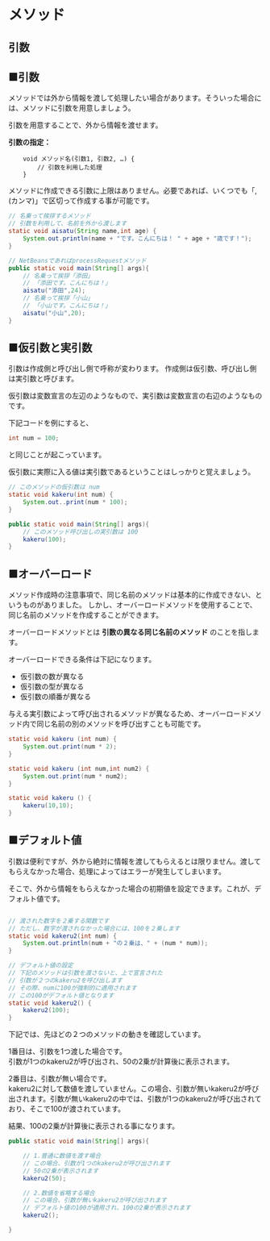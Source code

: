 # メソッド
## 引数

## ■引数

メソッドでは外から情報を渡して処理したい場合があります。そういった場合には、メソッドに引数を用意しましょう。

引数を用意することで、外から情報を渡せます。

**引数の指定：**

```
    void メソッド名(引数1, 引数2, …) {
        // 引数を利用した処理
    }
```

メソッドに作成できる引数に上限はありません。必要であれば、いくつでも「,(カンマ)」で区切って作成する事が可能です。

```java
// 名乗って挨拶するメソッド
// 引数を利用して、名前を外から渡します
static void aisatu(String name,int age) {
    System.out.println(name + "です。こんにちは！ " + age + "歳です！");
}

// NetBeansであればprocessRequestメソッド
public static void main(String[] args){
    // 名乗って挨拶「添田」
    // 「添田です。こんにちは！」
    aisatu("添田",24);
    // 名乗って挨拶「小山」
    // 「小山です。こんにちは！」
    aisatu("小山",20);
}

```

## ■仮引数と実引数
引数は作成側と呼び出し側で呼称が変わります。
作成側は仮引数、呼び出し側は実引数と呼びます。

仮引数は変数宣言の左辺のようなもので、実引数は変数宣言の右辺のようなものです。

下記コードを例にすると、

```java
int num = 100;
```
と同じことが起こっています。

仮引数に実際に入る値は実引数であるということはしっかりと覚えましょう。

```java
// このメソッドの仮引数は num
static void kakeru(int num) {
    System.out..print(num * 100);
}

public static void main(String[] args){
    // このメソッド呼び出しの実引数は 100
    kakeru(100);
}
```

## ■オーバーロード
メソッド作成時の注意事項で、同じ名前のメソッドは基本的に作成できない、というものがありました。
しかし、オーバーロードメソッドを使用することで、同じ名前のメソッドを作成することができます。

オーバーロードメソッドとは
**引数の異なる同じ名前のメソッド**
のことを指します。

オーバーロードできる条件は下記になります。
 - 仮引数の数が異なる
 - 仮引数の型が異なる
 - 仮引数の順番が異なる

与える実引数によって呼び出されるメソッドが異なるため、オーバーロードメソッド内で同じ名前の別のメソッドを呼び出すことも可能です。

```java
static void kakeru (int num) {
    System.out.print(num * 2);
}

static void kakeru (int num,int num2) {
    System.out.print(num * num2);
}

static void kakeru () {
    kakeru(10,10);
}
```

## ■デフォルト値

引数は便利ですが、外から絶対に情報を渡してもらえるとは限りません。渡してもらえなかった場合、処理によってはエラーが発生してしまいます。

そこで、外から情報をもらえなかった場合の初期値を設定できます。これが、デフォルト値です。

```java

// 渡された数字を２乗する関数です
// ただし、数字が渡されなかった場合には、100を２乗します
static void kakeru2(int num) {
    System.out.println(num + "の２乗は、" + (num * num));
}

// デフォルト値の設定
// 下記のメソッドは引数を渡さないと、上で宣言された
// 引数が２つのkakeru2を呼び出します
// その際、numに100が強制的に適用されます
// この100がデフォルト値となります
static void kakeru2() {
    kakeru2(100);
}


```

下記では、先ほどの２つのメソッドの動きを確認しています。

1番目は、引数を1つ渡した場合です。  
引数が1つのkakeru2が呼び出され、50の2乗が計算後に表示されます。

2番目は、引数が無い場合です。  
kakeru2に対して数値を渡していません。この場合、引数が無いkakeru2が呼び出されます。引数が無いkakeru2の中では、引数が1つのkakeru2が呼び出されており、そこで100が渡されています。

結果、100の2乗が計算後に表示される事になります。

```java
public static void main(String[] args){

    // 1.普通に数値を渡す場合
    // この場合、引数が1つのkakeru2が呼び出されます
    // 50の2乗が表示されます
    kakeru2(50);

    // 2.数値を省略する場合
    // この場合、引数が無いkakeru2が呼び出されます
    // デフォルト値の100が適用され、100の2乗が表示されます
    kakeru2();

}
```

